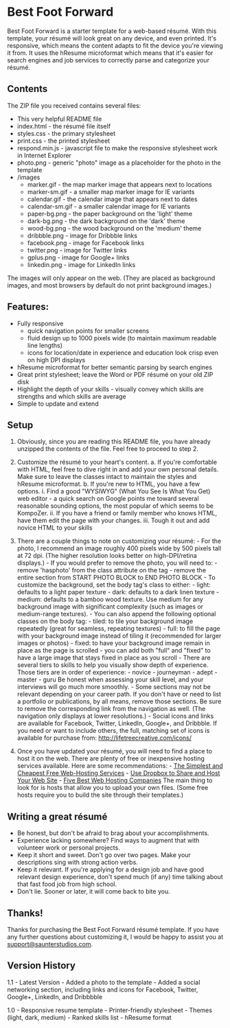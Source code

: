 # Best Foot Forward

Best Foot Forward is a starter template for a web-based résumé. With this template, your résumé will look great on any device, and even printed. It's responsive, which means the content adapts to fit the device you're viewing it from. It uses the hResume microformat which means that it's easier for search engines and job services to correctly parse and categorize your résumé.

## Contents

The ZIP file you received contains several files:
- This very helpful README file
- index.html - the résumé file itself
- styles.css - the primary stylesheet
- print.css - the printed stylesheet
- respond.min.js - javascript file to make the responsive stylesheet work in Internet Explorer
- photo.png - generic "photo" image as a placeholder for the photo in the template
- /images
	- marker.gif - the map marker image that appears next to locations
	- marker-sm.gif - a smaller map marker image for IE variants
	- calendar.gif - the calendar image that appears next to dates
	- calendar-sm.gif - a smaller calendar image for IE variants
	- paper-bg.png - the paper background on the 'light' theme
	- dark-bg.png - the dark background on the 'dark' theme
	- wood-bg.png - the wood background on the 'medium' theme
	- dribbble.png - image for Dribbble links
	- facebook.png - image for Facebook links
	- twitter.png - image for Twitter links
	- gplus.png - image for Google+ links
	- linkedin.png - image for LinkedIn links

The images will only appear on the web. (They are placed as background images, and most browsers by default do not print background images.)


## Features:
- Fully responsive
	- quick navigation points for smaller screens
	- fluid design up to 1000 pixels wide (to maintain maximum readable line lengths)
	- icons for location/date in experience and education look crisp even on high DPI displays
- hResume microformat for better semantic parsing by search engines
- Great print stylesheet; leave the Word or PDF résumé on your old ZIP disk
- Highlight the depth of your skills - visually convey which skills are strengths and which skills are average
- Simple to update and extend


## Setup

1. Obviously, since you are reading this README file, you have already unzipped the contents of the file. Feel free to proceed to step 2.

2. Customize the résumé to your heart's content.
		a. If you're comfortable with HTML, feel free to dive right in and add your own personal details. Make sure to leave the classes intact to maintain the styles and hResume microformat.
		b. If you're new to HTML, you have a few options.
				i. Find a good "WYSIWYG" (What You See Is What You Get) web editor - a quick search on Google points me toward several reasonable sounding options, the most popular of which seems to be KompoZer.
				ii. If you have a friend or family member who knows HTML, have them edit the page with your changes.
				iii. Tough it out and add novice HTML to your skills

3. There are a couple things to note on customizing your résumé:
		- For the photo, I recommend an image roughly 400 pixels wide by 500 pixels tall at 72 dpi. (The higher resolution looks better on high-DPI/retina displays.)
				- If you would prefer to remove the photo, you will need to:
						- remove 'hasphoto' from the class attribute on the <body> tag
						- remove the entire section from START PHOTO BLOCK to END PHOTO BLOCK
		- To customize the background, set the body tag's class to either:
				- light: defaults to a light paper texture
				- dark: defaults to a dark linen texture
				- medium: defaults to a bamboo wood texture. Use medium for any background image with significant complexity (such as images or medium-range textures).
		- You can also append the following optional classes on the body tag:
				- tiled: to tile your background image repeatedly (great for seamless, repeating textures)
				- full: to fill the page with your background image instead of tiling it (recommended for larger images or photos)
				- fixed: to have your background image remain in place as the page is scrolled
				- you can add both "full" and "fixed" to have a large image that stays fixed in place as you scroll
		- There are several tiers to skills to help you visually show depth of experience. Those tiers are in order of experience:
				- novice
				- journeyman
				- adept
				- master
				- guru
			Be honest when assessing your skill level, and your interviews will go much more smoothly.
		- Some sections may not be relevant depending on your career path. If you don't have or need to list a portfolio or publications, by all means, remove those sections. Be sure to remove the corresponding link from the navigation as well. (The navigation only displays at lower resolutions.)
		- Social icons and links are available for Facebook, Twitter, LinkedIn, Google+, and Dribbble. If you need or want to include others, the full, matching set of icons is available for purchase from: http://lifetreecreative.com/icons/

4. Once you have updated your résumé, you will need to find a place to host it on the web. There are plenty of free or inexpensive hosting services available. Here are some recommendations:
		- [The Simplest and Cheapest Free Web-Hosting Services](http://lifehacker.com/5530961/the-simplest-and-cheapest-free-web-hosting-services)
		- [Use Dropbox to Share and Host Your Web Site](http://lifehacker.com/5528104/use-dropbox-to-share-and-host-your-web-site)
		- [Five Best Web Hosting Companies](http://lifehacker.com/5911651/five-best-web-hosting-companies)
	The main thing to look for is hosts that allow you to upload your own files. (Some free hosts require you to build the site through their templates.)


## Writing a great résumé
- Be honest, but don't be afraid to brag about your accomplishments.
- Experience lacking somewhere? Find ways to augment that with volunteer work or personal projects.
- Keep it short and sweet. Don't go over two pages. Make your descriptions sing with strong action verbs.
- Keep it relevant. If you're applying for a design job and have good relevant design experience, don't spend much (if any) time talking about that fast food job from high school.
- Don't lie. Sooner or later, it will come back to bite you.


## Thanks!

Thanks for purchasing the Best Foot Forward résumé template. If you have any further questions about customizing it, I would be happy to assist you at support@saunterstudios.com.


## Version History

1.1 - Latest Version
		- Added a photo to the template
		- Added a social networking section, including links and icons for Facebook, Twitter, Google+, LinkedIn, and Dribbbble

1.0
		- Responsive resume template
		- Printer-friendly stylesheet
		- Themes (light, dark, medium)
		- Ranked skills list
		- hResume format